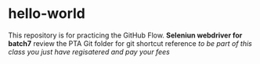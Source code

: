 # hello-world
This repository is for practicing the GitHub Flow.
**Seleniun webdriver for batch7**
review the PTA Git folder for git shortcut reference
*to be part of this class you just have regisatered and pay your fees*
